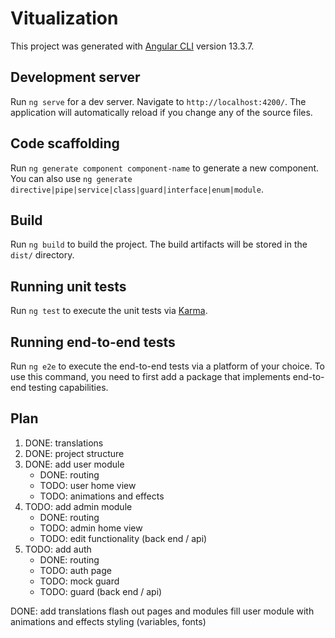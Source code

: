 # Vitualization

This project was generated with [Angular CLI](https://github.com/angular/angular-cli) version 13.3.7.

## Development server

Run `ng serve` for a dev server. Navigate to `http://localhost:4200/`. The application will automatically reload if you change any of the source files.

## Code scaffolding

Run `ng generate component component-name` to generate a new component. You can also use `ng generate directive|pipe|service|class|guard|interface|enum|module`.

## Build

Run `ng build` to build the project. The build artifacts will be stored in the `dist/` directory.

## Running unit tests

Run `ng test` to execute the unit tests via [Karma](https://karma-runner.github.io).

## Running end-to-end tests

Run `ng e2e` to execute the end-to-end tests via a platform of your choice. To use this command, you need to first add a package that implements end-to-end testing capabilities.

## Plan

1. DONE: translations
2. DONE: project structure
3. DONE: add user module
    - DONE: routing
    - TODO: user home view
    - TODO: animations and effects
4. TODO: add admin module
    - DONE: routing
    - TODO: admin home view
    - TODO: edit functionality (back end / api)
5. TODO: add auth
    - DONE: routing
    - TODO: auth page
    - TODO: mock guard
    - TODO: guard (back end / api)

DONE: add translations
flash out pages and modules
fill user module with animations and effects
styling (variables, fonts)

